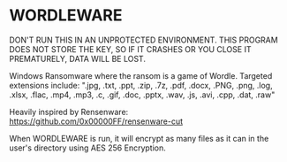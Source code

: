 # WORDLEWARE
DON'T RUN THIS IN AN UNPROTECTED ENVIRONMENT. THIS PROGRAM DOES NOT STORE THE KEY, SO IF IT CRASHES OR YOU CLOSE IT PREMATURELY, DATA WILL BE LOST.

Windows Ransomware where the ransom is a game of Wordle.
Targeted extensions include:
".jpg, .txt, .ppt, .zip, .7z, .pdf, .docx, .PNG, .png, .log, .xlsx, .flac, .mp4, .mp3, .c, .gif, .doc, .pptx, .wav, .js, .avi, .cpp, .dat, .raw"

Heavily inspired by Rensenware: https://github.com/0x00000FF/rensenware-cut

When WORDLEWARE is run, it will encrypt as many files as it can in the user's directory using AES 256 Encryption.
